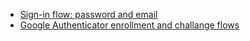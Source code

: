 * [Sign-in flow: password and email](/docs/guides/oie-embedded-sdk-use-case-sign-in-pwd-email/nodejs/main/)
* [Google Authenticator enrollment and challange flows](/docs/guides/authenticators-google-authenticator/nodeexpress/main/)
